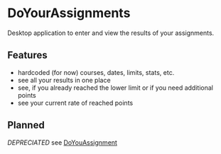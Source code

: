 # DoYourAssignments
Desktop application to enter and view the results of your assignments.

## Features

* hardcoded (for now) courses, dates, limits, stats, etc.
* see all your results in one place
* see, if you already reached the lower limit or if you need additional points
* see your current rate of reached points

## Planned

*DEPRECIATED* see [DoYouAssignment](https://github.com/DoYouCircle/DoYouAssignment)

